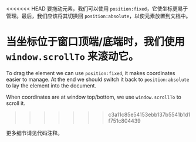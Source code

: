 <<<<<<< HEAD
要拖动元素，我们可以使用 `position:fixed`，它使坐标更易于管理。最后，我们应该将其切换回 `position:absolute`，以使元素放置到文档中。

当坐标位于窗口顶端/底端时，我们使用 `window.scrollTo` 来滚动它。
=======
To drag the element we can use `position:fixed`, it makes coordinates easier to manage. At the end we should switch it back to `position:absolute` to lay the element into the document.

When coordinates are at window top/bottom, we use `window.scrollTo` to scroll it.
>>>>>>> c3a11c85e54153ebb137b5541b1d1f751c804439

更多细节请见代码注释。
